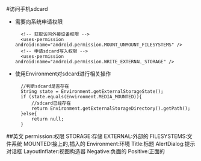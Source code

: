 #访问手机sdcard
- 需要向系统申请权限

        <!-- 获取访问外接设备权限 -->
   		<uses-permission android:name="android.permission.MOUNT_UNMOUNT_FILESYSTEMS" />
    	<!-- 申请sdcard写入权限 -->
    	<uses-permission android:name="android.permission.WRITE_EXTERNAL_STORAGE" />
- 使用Environment对sdcard进行相关操作

        //判断sdcard是否存在
        String state = Environment.getExternalStorageState();
        if (state.equals(Environment.MEDIA_MOUNTED)){
            //sdcard已经存在
            return Environment.getExternalStorageDirectory().getPath();
        }else{
            return null;
        }
##英文
permission:权限
STORAGE:存储
EXTERNAL:外部的
FILESYSTEMS:文件系统
MOUNTED:接上的,插入的
Environment:环境
Title:标题
AlertDialog:提示对话框
LayoutInflater:视图构造器
Negative:负面的
Positive:正面的
